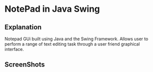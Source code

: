 # NotePad in Java Swing
## Explanation

Notepad GUi built using Java and the Swing Framework. Allows user to perform a range of text editing task through a user friend graphical interface. 

## ScreenShots


